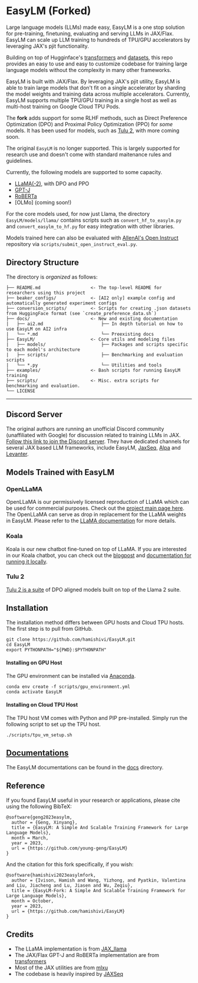 # EasyLM (Forked)
Large language models (LLMs) made easy, EasyLM is a one stop solution for
pre-training, finetuning, evaluating and serving LLMs in JAX/Flax. EasyLM can
scale up LLM training to hundreds of TPU/GPU accelerators by leveraging
JAX's pjit functionality.

Building on top of Hugginface's [transformers](https://huggingface.co/docs/transformers/main/en/index)
and [datasets](https://huggingface.co/docs/datasets/index), this repo provides
an easy to use and easy to customize codebase for training large language models
without the complexity in many other frameworks.

EasyLM is built with JAX/Flax. By leveraging JAX's pjit utility, EasyLM is able
to train large models that don't fit on a single accelerator by sharding
the model weights and training data across multiple accelerators. Currently,
EasyLM supports multiple TPU/GPU training in a single host as well as multi-host
training on Google Cloud TPU Pods.

The **fork** adds support for some RLHF methods, such as Direct Preference Optimization (DPO) and 
Proximal Policy Optimization (PPO) for *some* models. It has been used for models, such as [Tulu 2](https://huggingface.co/allenai/tulu-2-dpo-70b), with more coming soon.

The original `EasyLM` is no longer supported. This is largely supported for research use and doesn't
come with standard maitenance rules and guidelines.

Currently, the following models are supported to some capacity.
* [LLaMA(-2)](https://arxiv.org/abs/2302.13971), with DPO and PPO
* [GPT-J](https://huggingface.co/EleutherAI/gpt-j-6B)
* [RoBERTa](https://huggingface.co/docs/transformers/model_doc/roberta)
* [OLMo] (coming soon!)

For the core models used, for now just Llama, the directory `EasyLM/models/llama/` contains scripts such as `convert_hf_to_easylm.py` and `convert_easylm_to_hf.py` for easy integration with other libraries. 

Models trained here can also be evaluated with [AllenAI's Open Instruct](https://github.com/allenai/open-instruct) repository via `scripts/submit_open_instruct_eval.py`.

## Directory Structure

The directory is *organized* as follows:
```
├── README.md                   <- The top-level README for researchers using this project
├── beaker_configs/             <- [AI2 only] example config and automatically generated experiment configs
├── conversion_scripts/         <- Scripts for creating .json datasets from HuggingFace format (see `create_preference_data.sh`)
├── docs/                       <- New and existing documentation
|   ├── ai2.md                      ├── In depth tutorial on how to use EasyLM on AI2 infra
|   └── *.md                        └── Preexisting docs
├── EasyLM/                     <- Core utils and modeling files
|   ├── models/                     ├── Packages and scripts specific to each model's architecture
|   ├── scripts/                    ├── Benchmarking and evaluation scripts
|   └── *.py                        └── Utilities and tools
├── examples/                   <- Bash scripts for running EasyLM training
├── scripts/                    <- Misc. extra scripts for benchmarking and evaluation.
└── LICENSE
```

---

## Discord Server
The original authors are running an unofficial Discord community (unaffiliated with Google) for discussion related to training LLMs in JAX. [Follow this link to join the Discord server](https://discord.gg/Rf4drG3Bhp). They have dedicated channels for several JAX based LLM frameworks, include EasyLM, [JaxSeq](https://github.com/Sea-Snell/JAXSeq), [Alpa](https://github.com/alpa-projects/alpa) and [Levanter](https://github.com/stanford-crfm/levanter).


## Models Trained with EasyLM
### OpenLLaMA
OpenLLaMA is our permissively licensed reproduction of LLaMA which can be used
for commercial purposes. Check out the [project main page here](https://github.com/openlm-research/open_llama).
The OpenLLaMA can serve as drop in replacement for the LLaMA weights in EasyLM.
Please refer to the [LLaMA documentation](docs/llama.md) for more details.


### Koala
Koala is our new chatbot fine-tuned on top of LLaMA. If you are interested in
our Koala chatbot, you can check out the [blogpost](https://bair.berkeley.edu/blog/2023/04/03/koala/)
and [documentation for running it locally](docs/koala.md).


### Tulu 2
[Tulu 2 is a suite](https://huggingface.co/collections/allenai/tulu-v2-suite-6551b56e743e6349aab45101) of DPO aligned models built on top of the Llama 2 suite.

## Installation
The installation method differs between GPU hosts and Cloud TPU hosts. The first
step is to pull from GitHub.

``` shell
git clone https://github.com/hamishivi/EasyLM.git
cd EasyLM
export PYTHONPATH="${PWD}:$PYTHONPATH"
```

#### Installing on GPU Host
The GPU environment can be installed via [Anaconda](https://www.anaconda.com/products/distribution).

``` shell
conda env create -f scripts/gpu_environment.yml
conda activate EasyLM
```

#### Installing on Cloud TPU Host
The TPU host VM comes with Python and PIP pre-installed. Simply run the following
script to set up the TPU host.

``` shell
./scripts/tpu_vm_setup.sh
```


## [Documentations](docs/README.md)
The EasyLM documentations can be found in the [docs](docs/) directory.


## Reference
If you found EasyLM useful in your research or applications, please cite using the following BibTeX:
```
@software{geng2023easylm,
  author = {Geng, Xinyang},
  title = {EasyLM: A Simple And Scalable Training Framework for Large Language Models},
  month = March,
  year = 2023,
  url = {https://github.com/young-geng/EasyLM}
}
```
And the citation for this fork specifically, if you wish:
```
@software{hamishivi2023easylmfork,
  author = {Ivison, Hamish and Wang, Yizhong, and Pyatkin, Valentina and Liu, Jiacheng and Lu, Jiasen and Wu, Zeqiu},
  title = {EasyLM-Fork: A Simple And Scalable Training Framework for Large Language Models},
  month = October,
  year = 2023,
  url = {https://github.com/hamishivi/EasyLM}
}
```


## Credits
* The LLaMA implementation is from [JAX_llama](https://github.com/Sea-Snell/JAX_llama)
* The JAX/Flax GPT-J and RoBERTa implementation are from [transformers](https://huggingface.co/docs/transformers/main/en/index)
* Most of the JAX utilities are from [mlxu](https://github.com/young-geng/mlxu)
* The codebase is heavily inspired by [JAXSeq](https://github.com/Sea-Snell/JAXSeq)
